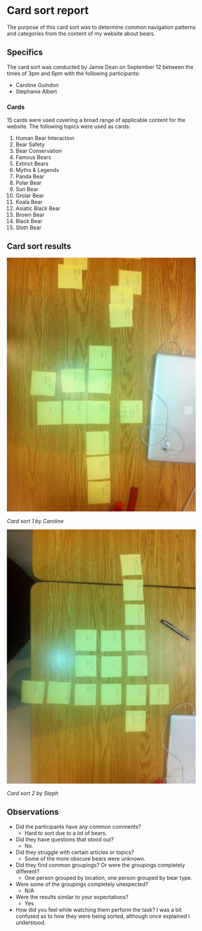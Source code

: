 # Card sort report

The purpose of this card sort was to determine common navigation patterns and categories from the content of my website about bears.

## Specifics

The card sort was conducted by Jamie Dean on September 12 between the times of 3pm and 6pm with the following participants:

- Caroline Guindon
- Stephanie Albert

### Cards

15 cards were used covering a broad range of applicable content for the website. The following topics were used as cards:

1. Human Bear Interaction
2. Bear Safety
3. Bear Conservation
4. Famous Bears
5. Extinct Bears
6. Myths & Legends
7. Panda Bear
8. Polar Bear
9. Sun Bear
10. Grolar Bear
11. Koala Bear
12. Asiatic Black Bear
13. Brown Bear
14. Black Bear
15. Sloth Bear

## Card sort results

![Card sort 1 results](card-sort-1.jpg)

*Card sort 1 by Caroline*

![Card sort 2 results](card-sort-2.jpg)

*Card sort 2 by Steph*

## Observations

- Did the participants have any common comments?
	- Hard to sort due to a lot of bears. 
- Did they have questions that stood out?
	- No.
- Did they struggle with certain articles or topics?
	- Some of the more obscure bears were unknown.
- Did they find common groupings? Or were the groupings completely different?
	- One person grouped by location, one person grouped by bear type.
- Were some of the groupings completely unexpected?
	- N/A
- Were the results similar to your expectations?
	- Yes
- How did you feel while watching them perform the task?
	I was a bit confused as to how they were being sorted, although once explained I understood.